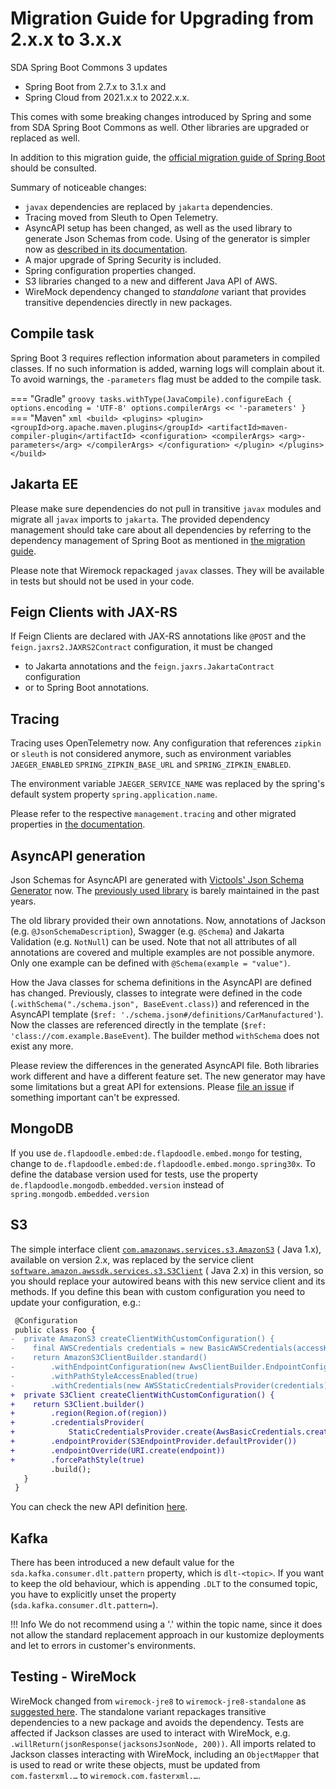 # Migration Guide for Upgrading from 2.x.x to 3.x.x

SDA Spring Boot Commons 3 updates 

- Spring Boot from 2.7.x to 3.1.x and 
- Spring Cloud from 2021.x.x to 2022.x.x.

This comes with some breaking changes introduced by Spring and some from SDA Spring Boot Commons as
well.
Other libraries are upgraded or replaced as well.

In addition to this migration guide, the [official migration guide of Spring Boot](https://github.com/spring-projects/spring-boot/wiki/Spring-Boot-3.0-Migration-Guide)
should be consulted.

Summary of noticeable changes:

- `javax` dependencies are replaced by `jakarta` dependencies.
- Tracing moved from Sleuth to Open Telemetry.
- AsyncAPI setup has been changed, as well as the used library to generate Json Schemas from code.
  Using of the generator is simpler now as [described in its documentation](asyncapi.md).
- A major upgrade of Spring Security is included.
- Spring configuration properties changed.
- S3 libraries changed to a new and different Java API of AWS.
- WireMock dependency changed to _standalone_ variant that provides transitive dependencies
  directly in new packages.


## Compile task

Spring Boot 3 requires reflection information about parameters in compiled classes.
If no such information is added, warning logs will complain about it.
To avoid warnings, the `-parameters` flag must be added to the compile task.

=== "Gradle"
    ```groovy
    tasks.withType(JavaCompile).configureEach {
      options.encoding = 'UTF-8'
      options.compilerArgs << '-parameters'
    }
    ```
=== "Maven"
    ```xml
    <build>
      <plugins>
        <plugin>
          <groupId>org.apache.maven.plugins</groupId>
          <artifactId>maven-compiler-plugin</artifactId>
          <configuration>
            <compilerArgs>
              <arg>-parameters</arg>
            </compilerArgs>
          </configuration>
        </plugin>
      </plugins>
    </build>
    ```


## Jakarta EE

Please make sure dependencies do not pull in transitive `javax` modules and migrate all `javax`
imports to `jakarta`.
The provided dependency management should take care about all dependencies by referring to the
dependency management of Spring Boot as mentioned in [the migration guide](https://github.com/spring-projects/spring-boot/wiki/Spring-Boot-3.0-Migration-Guide#jakarta-ee).

Please note that Wiremock repackaged `javax` classes.
They will be available in tests but should not be used in your code.

## Feign Clients with JAX-RS

If Feign Clients are declared with JAX-RS annotations like `@POST` and the
`feign.jaxrs2.JAXRS2Contract` configuration, it must be changed

- to Jakarta annotations and the `feign.jaxrs.JakartaContract` configuration
- or to Spring Boot annotations.


## Tracing

Tracing uses OpenTelemetry now.
Any configuration that references `zipkin` or `sleuth` is not considered anymore, such as
environment variables `JAEGER_ENABLED` `SPRING_ZIPKIN_BASE_URL` and `SPRING_ZIPKIN_ENABLED`.

The environment variable `JAEGER_SERVICE_NAME` was replaced by the spring's default system
property `spring.application.name`.

Please refer to the respective `management.tracing` and other migrated properties in
[the documentation](starter-web.md#configuration).


## AsyncAPI generation

Json Schemas for AsyncAPI are generated with
[Victools' Json Schema Generator](https://github.com/victools/jsonschema-generator) now.
The [previously used library](https://github.com/mbknor/mbknor-jackson-jsonSchema) is barely
maintained in the past years.

The old library provided their own annotations.
Now, annotations of Jackson (e.g. `@JsonSchemaDescription`), Swagger (e.g. `@Schema`) and Jakarta
Validation (e.g. `NotNull`) can be used.
Note that not all attributes of all annotations are covered and multiple examples are not possible
anymore.
Only one example can be defined with `@Schema(example = "value")`.

How the Java classes for schema definitions in the AsyncAPI are defined has changed.
Previously, classes to integrate were defined in the code
(`.withSchema("./schema.json", BaseEvent.class)`) and referenced in the AsyncAPI template
(`$ref: './schema.json#/definitions/CarManufactured'`).
Now the classes are referenced directly in the template (`$ref: 'class://com.example.BaseEvent`).
The builder method `withSchema` does not exist any more.

Please review the differences in the generated AsyncAPI file.
Both libraries work different and have a different feature set.
The new generator may have some limitations but a great API for extensions.
Please [file an issue](https://github.com/SDA-SE/sda-spring-boot-commons/issues) if something
important can't be expressed.


## MongoDB

If you use `de.flapdoodle.embed:de.flapdoodle.embed.mongo` for testing, change to
`de.flapdoodle.embed:de.flapdoodle.embed.mongo.spring30x`.
To define the database version used for tests, use the property
`de.flapdoodle.mongodb.embedded.version` instead of `spring.mongodb.embedded.version`


## S3

The simple interface
client [`com.amazonaws.services.s3.AmazonS3`](https://docs.aws.amazon.com/AWSJavaSDK/latest/javadoc/com/amazonaws/services/s3/AmazonS3.html) (
Java 1.x), available on version 2.x, was
replaced by the service
client [`software.amazon.awssdk.services.s3.S3Client`](https://sdk.amazonaws.com/java/api/latest/software/amazon/awssdk/services/s3/S3Client.html) (
Java 2.x) in this version, so you
should replace your autowired beans with this new service client and its methods.
If you define this bean with custom configuration you need to update your configuration, e.g.:

```diff
 @Configuration
 public class Foo {
-  private AmazonS3 createClientWithCustomConfiguration() {
-    final AWSCredentials credentials = new BasicAWSCredentials(accessKeyId, secretKey);
-    return AmazonS3ClientBuilder.standard()
-        .withEndpointConfiguration(new AwsClientBuilder.EndpointConfiguration(endpoint, region))
-        .withPathStyleAccessEnabled(true)
-        .withCredentials(new AWSStaticCredentialsProvider(credentials))
+  private S3Client createClientWithCustomConfiguration() {
+    return S3Client.builder()
+        .region(Region.of(region))
+        .credentialsProvider(
+            StaticCredentialsProvider.create(AwsBasicCredentials.create(accessKeyId, secretKey)))
+        .endpointProvider(S3EndpointProvider.defaultProvider())
+        .endpointOverride(URI.create(endpoint))
+        .forcePathStyle(true)
         .build();
   }
 }

```

You can check the new API
definition [here](https://sdk.amazonaws.com/java/api/latest/software/amazon/awssdk/services/s3/S3Client.html).


## Kafka

There has been introduced a new default value for the `sda.kafka.consumer.dlt.pattern` property,
which is `dlt-<topic>`. If you want to keep the old behaviour, which is appending `.DLT` to the
consumed topic, you have to
explicitly unset the property (`sda.kafka.consumer.dlt.pattern=`).

!!! Info
We do not recommend using a '.' within the topic name, since it does not allow the standard
replacement approach in our kustomize deployments and let to errors in customer's environments.


## Testing - WireMock

WireMock changed from `wiremock-jre8` to `wiremock-jre8-standalone` as
[suggested here](https://github.com/wiremock/wiremock/issues/1760).
The standalone variant repackages transitive dependencies to a new package and avoids the
dependency.
Tests are affected if Jackson classes are used to interact with WireMock, e.g.
`.willReturn(jsonResponse(jacksonsJsonNode, 200))`.
All imports related to Jackson classes interacting with WireMock, including an `ObjectMapper` that
is used to read or write these objects, must be updated from `com.fasterxml.…` to
`wiremock.com.fasterxml.…`.
